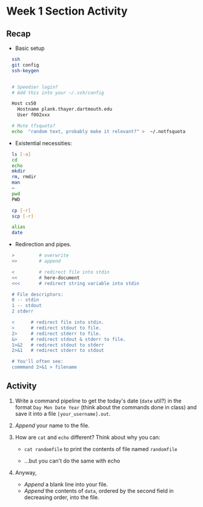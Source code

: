 # Week 1 Section Activity

## Recap

- Basic setup

```bash
  ssh
  git config
  ssh-keygen


  # Speedier login? 
  # Add this into your ~/.ssh/config

  Host cs50
    Hostname plank.thayer.dartmouth.edu
    User f002xxx

  # Mute tfsquota?
  echo  "random text, probably make it relevant?" >  ~/.notfsquota
```

- Existential necessities:

```bash
  ls [-a]
  cd
  echo
  mkdir
  rm, rmdir
  man
  ~
  pwd
  PWD

  cp [-r]
  scp [-r]

  alias
  date

```

- Redirection and pipes.

```bash
  >         # overwrite
  >>        # append

  <         # redirect file into stdin
  <<        # here-document
  <<<       # redirect string variable into stdin

  # File descriptors:
  0 -- stdin
  1 -- stdout
  2 stderr

  <      # redirect file into stdin.
  >      # redirect stdout to file.
  2>     # redirect stderr to file.
  &>     # redirect stdout & stderr to file.
  1>&2   # redirect stdout to stderr
  2>&1   # redirect stderr to stdout

  # You'll often see:
  commmand 2>&1 > filename
```

## Activity

1. Write a command pipeline to get the today's date (`date` util?) in the format `Day Mon Date Year` (think about the commands done in class) and save it into a file `[your_username].out`.

2. _Append_ your name to the file.

3. How are `cat` and `echo` different? Think about why you can:

      - `cat randomfile` to print the contents of file named `randomfile`

      - ...but you can't do the same with echo

4. Anyway,

     - _Append_ a blank line into your file.
     - _Append_ the contents of `data`, ordered by the second field in decreasing order, into the file.
